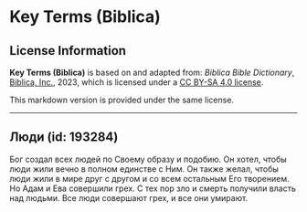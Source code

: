 # Key Terms (Biblica)

## License Information

**Key Terms (Biblica)** is based on and adapted from: _Biblica Bible Dictionary_, [Biblica, Inc.](https://www.biblica.com/), 2023, which is licensed under a [CC BY-SA 4.0 license](https://creativecommons.org/licenses/by-sa/4.0/legalcode.en).

This markdown version is provided under the same license.



--------------------------------

## Люди (id: 193284)

Бог создал всех людей по Своему образу и подобию. Он хотел, чтобы люди жили вечно в полном единстве с Ним. Он также желал, чтобы люди жили в мире друг с другом и со всем остальным Его творением. Но Адам и Ева совершили грех. С тех пор зло и смерть получили власть над людьми. Все люди совершают грех, и все они умирают.


